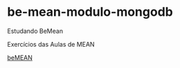 # be-mean-modulo-mongodb
Estudando BeMean

Exercícios das Aulas de MEAN

[beMEAN](https://github.com/Webschool-io/be-mean-instagram)
